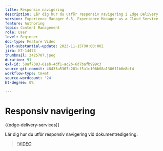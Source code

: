 ```yaml
---
title: Responsiv navigering
description: Lär dig hur du utför responsiv navigering i Edge Delivery Document Authoring.
version: Experience Manager 6.5, Experience Manager as a Cloud Service
feature: Authoring
topic: Content Management
role: User
level: Beginner
doc-type: Feature Video
last-substantial-update: 2023-11-15T00:00:00Z
jira: KT-14473
thumbnail: 3425707.jpeg
duration: 91
exl-id: 58af7383-61eb-4df1-ac2b-6d7bafb999c3
source-git-commit: 48433a5367c281cf5a1c106b08a1306f1b0e8ef4
workflow-type: tm+mt
source-wordcount: '24'
ht-degree: 0%

---
```


# Responsiv navigering

{{edge-delivery-services}}

Lär dig hur du utför responsiv navigering vid dokumentredigering.

>[!VIDEO](https://video.tv.adobe.com/v/3425707/?learn=on)

